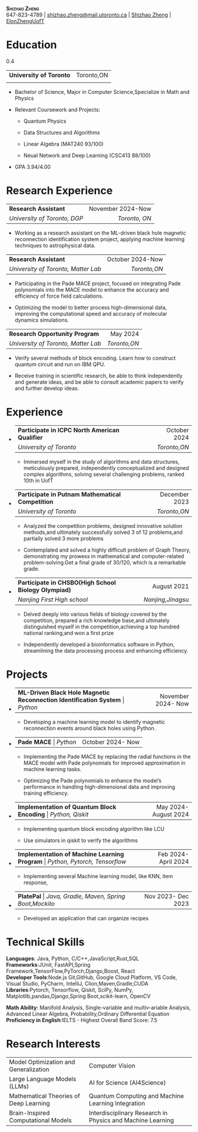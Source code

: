 <div class="center">

**<span class="smallcaps">Shizhao Zheng</span>**  
647-823-4789 \| [<u>shizhao.zheng@mail.utoronto.ca</u>](mailto:x@x.com)
\| [<u>Shizhao
Zheng</u>](https://www.linkedin.com/in/shizhao-zheng-9843b2264/) \|
[<u>ElonZhengUofT</u>](https://github.com/ElonZhengUofT)

</div>

# Education

<div class="spacing">

0.4

|                           |            |
|:--------------------------|-----------:|
| **University of Toronto** | Toronto,ON |
|                           |            |

-   Bachelor of Science, Major in Computer Science,Specialize in Math
    and Physics

-   Relevant Coursework and Projects:

    <div class="center">

    -   Quantum Physics

    -   Data Structures and Algorithms

    <!-- -->

    -   Linear Algebra (MAT240 93/100)

    -   Neual Network and Deep Learning (CSC413 88/100)

    </div>

-   GPA 3.94/4.00

</div>

# Research Experience

|                              |                   |
|:-----------------------------|------------------:|
| **Research Assistant**       | November 2024-Now |
| *University of Toronto, DGP* |     *Toronto, ON* |

-    Working as a research assistant on the ML-driven black hole
    magnetic reconnection identification system project, applying
    machine learning techniques to astrophysical data.

|                                     |                  |
|:------------------------------------|-----------------:|
| **Research Assistant**              | October 2024-Now |
| *University of Toronto, Matter Lab* |     *Toronto,ON* |

-    Participating in the Pade MACE project, focused on integrating Pade
    polynomials into the MACE model to enhance the accuracy and
    efficiency of force field calculations.

-    Optimizing the model to better process high-dimensional data,
    improving the computational speed and accuracy of molecular dynamics
    simulations.

|                                     |              |
|:------------------------------------|-------------:|
| **Research Opportunity Program**    |     May 2024 |
| *University of Toronto, Matter Lab* | *Toronto,ON* |

-    Verify several methods of block encoding. Learn how to construct
    quantum circuit and run on IBM QPU.

-    Receive training in scientific research, be able to think
    independently and generate ideas, and be able to consult academic
    papers to verify and further develop ideas.

# Experience

-   |                                                  |              |
    |:-------------------------------------------------|-------------:|
    | **Participate in ICPC North American Qualifier** | October 2024 |
    | *University of Toronto*                          | *Toronto,ON* |

    -    Immersed myself in the study of algorithms and data structures,
        meticulously prepared, independently conceptualized and designed
        complex algorithms, solving several challenging problems, ranked
        10th in UofT

-   |                                                    |               |
    |:---------------------------------------------------|--------------:|
    | **Participate in Putnam Mathematical Competition** | December 2023 |
    | *University of Toronto*                            |  *Toronto,ON* |

    -    Analyzed the competition problems, designed innovative solution
        methods,and ultimately successfully solved 3 of 12 problems,and
        partially solved 3 more problems

    -    Contemplated and solved a highly difficult problem of Graph
        Theory, demonstrating my prowess in mathematical and
        computer-related problem-solving.Get a final grade of 30/120,
        which is a remarkable grade.

-   |                                                        |                   |
    |:-------------------------------------------------------|------------------:|
    | **Participate in CHSBO(High School Biology Olympiad)** |       August 2021 |
    | *Nanjing First High school*                            | *Nanjing,Jinagsu* |

    -    Delved deeply into various fields of biology covered by the
        competition, prepared a rich knowledge base,and ultimately
        distinguished myself in the competition,achieving a top hundred
        national ranking,and won a first prize

    -    Independently developed a bioinformatics software in Python,
        streamlining the data processing process and enhancing
        efficiency.

# Projects

-   |                                                                                  |                    |
    |:---------------------------------------------------------------------------------|-------------------:|
    | **ML-Driven Black Hole Magnetic Reconnection Identification System** \| *Python* | November 2024- Now |

    -    Developing a machine learning model to identify magnetic
        reconnection events around black holes using Python.

-   |                           |                   |
    |:--------------------------|------------------:|
    | **Pade MACE** \| *Python* | October 2024- Now |

    -    Implementing the Pade MACE by replacing the radial functions in
        the MACE model with Pade polynomials for improved approximation
        in machine learning tasks.

    -    Optimizing the Pade polynomials to enhance the model’s
        performance in handling high-dimensional data and improving
        training efficiency.

-   |                                                                  |                       |
    |:-----------------------------------------------------------------|----------------------:|
    | **Implementation of Quantum Block Encoding** \| *Python, Qiskit* | May 2024- August 2024 |

    -    Implementing quantum block encoding algorithm like LCU

    -    Use simulators in qiskit to verify the algorithms

-   |                                                                                 |                      |
    |:--------------------------------------------------------------------------------|---------------------:|
    | **Implementation of Machine Learning Program** \| *Python, Pytorch, Tensorflow* | Feb 2024- April 2024 |

    -    Implementing several Machine learning model, like KNN, item
        response,

-   |                                                            |                    |
    |:-----------------------------------------------------------|-------------------:|
    | **PlatePal** \| *Java, Gradle, Maven, Spring Boot,Mockito* | Nov 2023- Dec 2023 |

    -    Developed an application that can organize recipes

# Technical Skills

<div class="itemize">

**Languages**: Java, Python, C/C++,JavaScript,Rust,SQL  
**Frameworks**:JUnit, FastAPI,Spring
Framework,TensorFlow,PyTorch,Django,Boost, React  
**Developer Tools**:Node.js Git,GitHub, Google Cloud Platform, VS Code,
Visual Studio, PyCharm, IntelliJ, Clion,Maven,Gradle,CUDA  
**Libraries**:Pytorch, Tensorflow, Qiskit, SciPy, NumPy,
Matplotlib,pandas,Django,Spring Boot,scikit-learn, OpenCV

  
**Math Ability**: Manifold Analysis, Single-variable and multiv-ariable
Analysis, Advanced Linear Algebra, Probability,Ordinary Differential
Equation  
**Proficiency in English**:IELTS - Highest Overall Band Score: 7.5

</div>

# Research Interests

<div class="itemize">

|                                        |                                                            |
|:---------------------------------------|:-----------------------------------------------------------|
| Model Optimization and Generalization  | Computer Vision                                            |
| Large Language Models (LLMs)           | AI for Science (AI4Science)                                |
| Mathematical Theories of Deep Learning | Quantum Computing and Machine Learning Integration         |
| Brain-Inspired Computational Models    | Interdisciplinary Research in Physics and Machine Learning |

</div>
